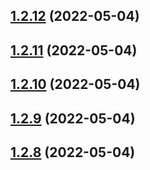 ## [1.2.12](https://github.com/newaeonweb/pokemon-app/compare/v1.2.11...v1.2.12) (2022-05-04)



## [1.2.11](https://github.com/newaeonweb/pokemon-app/compare/v1.2.10...v1.2.11) (2022-05-04)



## [1.2.10](https://github.com/newaeonweb/pokemon-app/compare/v1.2.9...v1.2.10) (2022-05-04)



## [1.2.9](https://github.com/newaeonweb/pokemon-app/compare/v1.2.8...v1.2.9) (2022-05-04)



## [1.2.8](https://github.com/newaeonweb/pokemon-app/compare/v1.2.7...v1.2.8) (2022-05-04)



